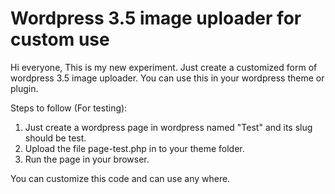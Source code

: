 Wordpress 3.5 image uploader for custom use
=========

Hi everyone,
    This is my new experiment. Just create a customized form of wordpress 3.5 image uploader. You can use this in your
wordpress theme or plugin.

Steps to follow (For testing):

1. Just create a wordpress page in wordpress named "Test" and its slug should be test.
2. Upload the file page-test.php in to your theme folder.
3. Run the page in your browser.

You can customize this code and can use any where.

